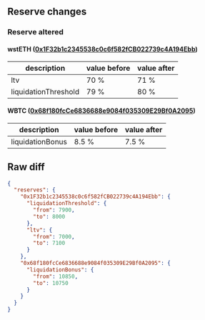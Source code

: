 ## Reserve changes

### Reserve altered

#### wstETH ([0x1F32b1c2345538c0c6f582fCB022739c4A194Ebb](https://optimistic.etherscan.io/address/0x1F32b1c2345538c0c6f582fCB022739c4A194Ebb))

| description          | value before | value after |
| -------------------- | ------------ | ----------- |
| ltv                  | 70 %         | 71 %        |
| liquidationThreshold | 79 %         | 80 %        |

#### WBTC ([0x68f180fcCe6836688e9084f035309E29Bf0A2095](https://optimistic.etherscan.io/address/0x68f180fcCe6836688e9084f035309E29Bf0A2095))

| description      | value before | value after |
| ---------------- | ------------ | ----------- |
| liquidationBonus | 8.5 %        | 7.5 %       |

## Raw diff

```json
{
  "reserves": {
    "0x1F32b1c2345538c0c6f582fCB022739c4A194Ebb": {
      "liquidationThreshold": {
        "from": 7900,
        "to": 8000
      },
      "ltv": {
        "from": 7000,
        "to": 7100
      }
    },
    "0x68f180fcCe6836688e9084f035309E29Bf0A2095": {
      "liquidationBonus": {
        "from": 10850,
        "to": 10750
      }
    }
  }
}
```
